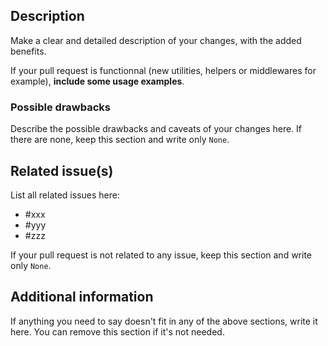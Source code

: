 ## Description

Make a clear and detailed description of your changes, with the added benefits.

If your pull request is functionnal (new utilities, helpers or middlewares for example), **include some usage examples**.

### Possible drawbacks

Describe the possible drawbacks and caveats of your changes here. If there are none, keep this section and write only `None`.

## Related issue(s)

List all related issues here:

* #xxx
* #yyy
* #zzz

If your pull request is not related to any issue, keep this section and write only `None`.

## Additional information

If anything you need to say doesn't fit in any of the above sections, write it here. You can remove this section if it's not needed.
